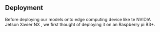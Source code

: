 ## Deployment
Before deploying our models onto edge computing device like te NVIDIA Jetson Xavier NX  , we first thought of deploying it on an Raspberry pi B3+. 
